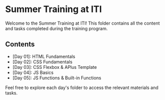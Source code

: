 # Summer Training at ITI

Welcome to the Summer Training at ITI! This folder contains all the content and tasks completed during the training program.

## Contents

- [Day 01]: HTML Fundamentals
- [Day 02]: CSS Fundamentals
- [Day 03]: CSS Flexbox & APlus Template
- [Day 04]: JS Basics
- [Day 05]: JS Functions & Built-in Functions

Feel free to explore each day's folder to access the relevant materials and tasks.
